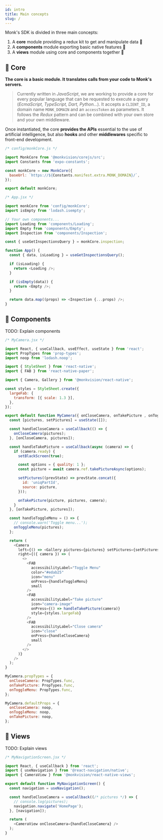 ```yaml
---
id: intro
title: Main concepts
slug: /
---
```


Monk's SDK is divided in three main concepts:
1. A **core** module providing a redux kit to get and manipulate data 🧿
2. A **components** module exporting basic native features 🧱
3. A **views** module using core and components together 🚀

## 🧿 Core

**The core is a basic module. It translates calls from your code to Monk's servers.**

> Currently written in _JavaScript_, we are working to provide a core for every popular language that can be requested to execute a query (_EcmaScript, TypeScript, Dart, Python..._).
It accepts a `CLIENT_ID`, a domain name `MONK_DOMAIN` and an `accessToken` as parameters. It follows the _Redux_ pattern and can be combined with your own store and your own middleware.

Once instantiated, the core **provides the APIs** essential to the use of artificial intelligence, but also **hooks** and other **middlewares** specific to front-end development.

``` javascript
/* config/monkCore.js */

import MonkCore from '@monkvision/corejs/src';
import Constants from 'expo-constants';

const monkCore = new MonkCore({
  baseUrl: `https://${Constants.manifest.extra.MONK_DOMAIN}/`,
});

export default monkCore;
```
``` javascript
/* App.jsx */

import monkCore from 'config/monkCore';
import isEmpty from 'lodash.isempty';

// Your own components...
import Loading from 'components/Loading';
import Empty from 'components/Empty';
import Inspection from 'components/Inspection';

const { useGetInspectionsQuery } = monkCore.inspection;

function App() {
  const { data, isLoading } = useGetInspectionsQuery();

  if (isLoading) {
    return <Loading />;
  }

  if (isEmpty(data)) {
    return <Empty />;
  }

  return data.map((props) => <Inspection {...props) />;
}
```

## 🧱 Components

TODO: Explain components

``` javascript
/* MyCamera.jsx */

import React, { useCallback, useEffect, useState } from 'react';
import PropTypes from 'prop-types';
import noop from 'lodash.noop';

import { StyleSheet } from 'react-native';
import { FAB } from 'react-native-paper';

import { Camera, Gallery } from '@monkvision/react-native';

const styles = StyleSheet.create({
  largeFab: {
    transform: [{ scale: 1.3 }],
  },
});

export default function MyCamera({ onCloseCamera, onTakePicture , onToggleMenu }) {
  const [pictures, setPictures] = useState([]);

  const handleCloseCamera = useCallback(() => {
    onCloseCamera(pictures);
  }, [onCloseCamera, pictures]);

  const handleTakePicture = useCallback(async (camera) => {
    if (camera.ready) {
      setBlackScreen(true);

      const options = { quality: 1 };
      const picture = await camera.ref.takePictureAsync(options);

      setPictures((prevState) => prevState.concat({
        id: 'uniqPartId',
        source: picture,
      }));

      onTakePicture(picture, pictures, camera);
    }
  }, [onTakePicture, pictures]);

  const handleToggleMenu = () => {
    // console.warn('Toggle menu...');
    onToggleMenu(pictures);
  };

  return (
    <Camera
      left={() => <Gallery pictures={pictures} setPictures={setPictures} />}
      right={({ camera }) => (
        <>
          <FAB
            accessibilityLabel="Toggle Menu"
            color="#edab25"
            icon="menu"
            onPress={handleToggleMenu}
            small
          />
          <FAB
            accessibilityLabel="Take picture"
            icon="camera-image"
            onPress={() => handleTakePicture(camera)}
            style={styles.largeFab}
          />
          <FAB
            accessibilityLabel="Close camera"
            icon="close"
            onPress={handleCloseCamera}
            small
          />
        </>
      )}
    />
  );
}

MyCamera.propTypes = {
  onCloseCamera: PropTypes.func,
  onTakePicture: PropTypes.func,
  onToggleMenu: PropTypes.func,
};

MyCamera.defaultProps = {
  onCloseCamera: noop,
  onToggleMenu: noop,
  onTakePicture: noop,
};
```

## 🚀 Views

TODO: Explain views

``` javascript
/* MyNavigationScreen.jsx */

import React, { useCallback } from 'react';
import { useNavigation } from '@react-navigation/native';
import { CameraView } from '@monkvision/react-native-views';

export default function MyNavigationScreen() {
  const navigation = useNavigation();

  const handleCloseCamera = useCallback((/* pictures */) => {
    // console.log(pictures);
    navigation.navigate('HomePage');
  }, [navigation]);

  return (
    <CameraView onCloseCamera={handleCloseCamera} />
  );
}
```
